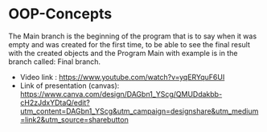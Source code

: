 # OOP-Concepts
The Main branch is the beginning of the program that is to say when it was empty and was created for the first time, to be able to see the final result with the created objects and the Program Main with example is in the branch called: Final branch.
- Video link : https://www.youtube.com/watch?v=yqERYquF6UI
- Link of presentation (canvas): https://www.canva.com/design/DAGbn1_YScg/QMUDdakbb-cH2zJdxYDtaQ/edit?utm_content=DAGbn1_YScg&utm_campaign=designshare&utm_medium=link2&utm_source=sharebutton
